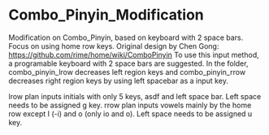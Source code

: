 # Combo_Pinyin_Modification
Modification on Combo_Pinyin, based on keyboard with 2 space bars. Focus on using home row keys.
Original design by Chen Gong: https://github.com/rime/home/wiki/ComboPinyin
To use this input method, a programable keyboard with 2 space bars are suggested.
In the folder, combo_pinyin_lrow decreases left region keys and combo_pinyin_rrow decreases right region keys by using left spacebar as a input key.

lrow plan inputs initials with only 5 keys, asdf and left space bar. Left space needs to be assigned g key.
rrow plan inputs vowels mainly by the home row except I (-i) and o (only io and o). Left space needs to be assigned u key.
